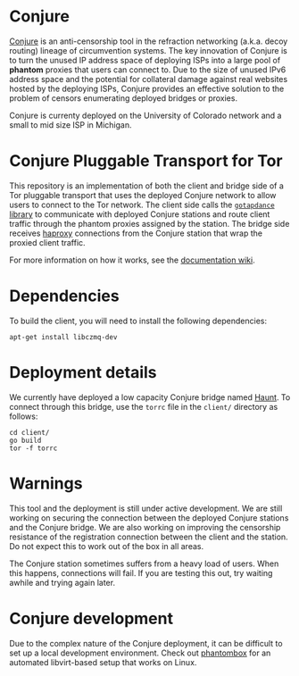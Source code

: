 # Conjure

[Conjure](https://jhalderm.com/pub/papers/conjure-ccs19.pdf) is an anti-censorship tool in the refraction networking (a.k.a. decoy routing) lineage of circumvention systems. The key innovation of Conjure is to turn the unused IP address space of deploying ISPs into a large pool of **phantom** proxies that users can connect to. Due to the size of unused IPv6 address space and the potential for collateral damage against real websites hosted by the deploying ISPs, Conjure provides an effective solution to the problem of censors enumerating deployed bridges or proxies.

Conjure is currenty deployed on the University of Colorado network and a small to mid size ISP in Michigan.

# Conjure Pluggable Transport for Tor

This repository is an implementation of both the client and bridge side of a Tor pluggable transport that uses the deployed Conjure network to allow users to connect to the Tor network. The client side calls the [`gotapdance` library](https://github.com/refraction-networking/gotapdance) to communicate with deployed Conjure stations and route client traffic through the phantom proxies assigned by the station. The bridge side receives [haproxy](https://www.haproxy.org/download/1.8/doc/proxy-protocol.txt) connections from the Conjure station that wrap the proxied client traffic.

For more information on how it works, see the [documentation wiki](https://gitlab.torproject.org/tpo/anti-censorship/pluggable-transports/conjure/-/wikis/How-it-Works).

# Dependencies

To build the client, you will need to install the following dependencies:
```
apt-get install libczmq-dev
```

# Deployment details

We currently have deployed a low capacity Conjure bridge named [Haunt](https://metrics.torproject.org/rs.html#details/A84C946BF4E14E63A3C92E140532A4594F2C24CD). To connect through this bridge, use the `torrc` file in the `client/` directory as follows:

```
cd client/
go build
tor -f torrc
```

# Warnings

This tool and the deployment is still under active development. We are still working on securing the connection between the deployed Conjure stations and the Conjure bridge. We are also working on improving the censorship resistance of the registration connection between the client and the station. Do not expect this to work out of the box in all areas.

The Conjure station sometimes suffers from a heavy load of users. When this happens, connections will fail. If you are testing this out, try waiting awhile and trying again later.

# Conjure development

Due to the complex nature of the Conjure deployment, it can be difficult to set up a local development environment. Check out [phantombox](https://gitlab.torproject.org/cohosh/phantombox) for an automated libvirt-based setup that works on Linux.
